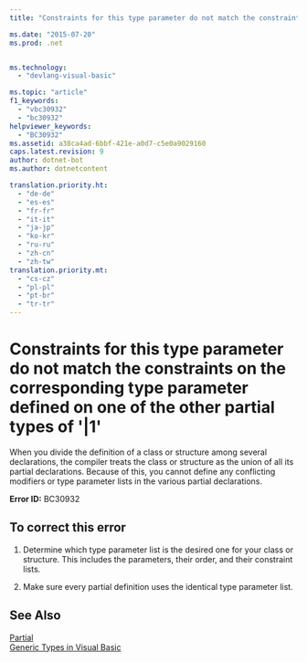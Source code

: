 ```yaml
---
title: "Constraints for this type parameter do not match the constraints on the corresponding type parameter defined on one of the other partial types of &#39;|1&#39; | Microsoft Docs"

ms.date: "2015-07-20"
ms.prod: .net


ms.technology: 
  - "devlang-visual-basic"

ms.topic: "article"
f1_keywords: 
  - "vbc30932"
  - "bc30932"
helpviewer_keywords: 
  - "BC30932"
ms.assetid: a38ca4ad-6bbf-421e-a0d7-c5e0a9029160
caps.latest.revision: 9
author: dotnet-bot
ms.author: dotnetcontent

translation.priority.ht: 
  - "de-de"
  - "es-es"
  - "fr-fr"
  - "it-it"
  - "ja-jp"
  - "ko-kr"
  - "ru-ru"
  - "zh-cn"
  - "zh-tw"
translation.priority.mt: 
  - "cs-cz"
  - "pl-pl"
  - "pt-br"
  - "tr-tr"
---
```

# Constraints for this type parameter do not match the constraints on the corresponding type parameter defined on one of the other partial types of &#39;|1&#39;
When you divide the definition of a class or structure among several declarations, the compiler treats the class or structure as the union of all its partial declarations. Because of this, you cannot define any conflicting modifiers or type parameter lists in the various partial declarations.  
  
 **Error ID:** BC30932  
  
## To correct this error  
  
1.  Determine which type parameter list is the desired one for your class or structure. This includes the parameters, their order, and their constraint lists.  
  
2.  Make sure every partial definition uses the identical type parameter list.  
  
## See Also  
 [Partial](../../visual-basic/language-reference/modifiers/partial.md)   
 [Generic Types in Visual Basic](../../visual-basic/programming-guide/language-features/data-types/generic-types.md)
